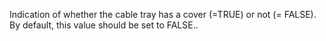 ﻿Indication of whether the cable tray has a cover (=TRUE) or not (= FALSE). By default, this value should be set to FALSE..
